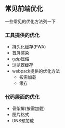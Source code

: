## 常见前端优化

一些常见的优化方法列一下



### 工具提供的优化

* 持久化缓存(PWA)
* 首屏渲染
* gzip压缩
* 浏览器缓存
* webpack提供的优化方法
  * 按需加载
  * 缓存

### 代码层面的优化

* 骨架屏(按需加载)
* 图片格式
* DNS预加载

